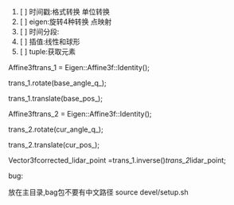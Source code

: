 1. [ ] 时间戳:格式转换 单位转换
2. [ ] eigen:旋转4种转换 点映射
3. [ ] 时间分段:
4. [ ] 插值:线性和球形
5. [ ] tuple:获取元素

Affine3ftrans_1 = Eigen::Affine3f::Identity();

trans_1.rotate(base_angle_q_);

trans_1.translate(base_pos_);

Affine3ftrans_2 = Eigen::Affine3f::Identity();

trans_2.rotate(cur_angle_q_);

trans_2.translate(cur_pos_);

Vector3fcorrected_lidar_point =trans_1.inverse()*trans_2*lidar_point;




bug:

放在主目录,bag包不要有中文路径  source devel/setup.sh

